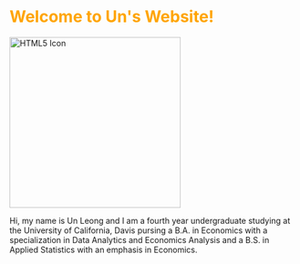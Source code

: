 
<html>
<body>

<h1 style="color:orange;">Welcome to Un's Website!</h1>

<img src="https://a538601f-a-9b07b441-s-sites.googlegroups.com/a/ucdavis.edu/unleong/bio/Un.jpg?attachauth=ANoY7crA5u-cVuam4o92hOm5RckGAgAeX9CXN1D0omf31xuVr5E9_4mXDvtwVhhaOKzVIa8gJ1ZSsmikkv_GuxlDwLIsDdq3GCWTu1Qz7L00y5aFp6KLCvUwddue53Yf7BDsBWlSpXEGbfmpOMQ1x5HIWzI7vGVKNgkme_t5-EymWi5cO_nFoHFnnBrAHphx-F937CPOEWg8yKUA92w0_S-eQiGEbA5OFQ%3D%3D&attredirects=0" alt="HTML5 Icon" width="300" height="300">


<p>Hi, my name is Un Leong and I am a fourth year undergraduate studying at the University of California, Davis pursing a B.A. in Economics with a specialization in Data Analytics and Economics Analysis and a B.S. in Applied Statistics with an emphasis in Economics.  </p>

</body>
</html>

